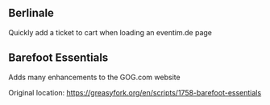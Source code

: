 ## Berlinale

Quickly add a ticket to cart when loading an eventim.de page


## Barefoot Essentials

Adds many enhancements to the GOG.com website

Original location: https://greasyfork.org/en/scripts/1758-barefoot-essentials

